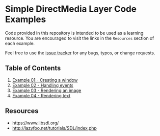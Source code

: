 # Simple DirectMedia Layer Code Examples

Code provided in this repository is intended to be used as a learning resource. You are encouraged
to visit the links in the `Resources` section of each example.

Feel free to use the [issue tracker](https://github.com/cj-dimaano/sdl-examples/issues) for any
bugs, typos, or change requests.

## Table of Contents

1. [Example 01 - Creating a window](01_creating-a-window)
2. [Example 02 - Handling events](02_handling-events)
3. [Example 03 - Rendering an image](03_rendering-an-image)
4. [Example 04 - Rendering text](04_rendering-text)

## Resources

* https://www.libsdl.org/
* http://lazyfoo.net/tutorials/SDL/index.php
